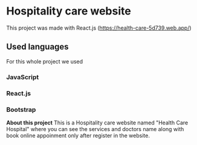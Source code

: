 # Hospitality care website

This project was made with React.js (https://health-care-5d739.web.app/)

## Used languages

For this whole project we used

### JavaScript

### React.js

### Bootstrap

**About this project**
This is a Hospitality care website named "Health Care Hospital" where you can see the services and doctors name along with book online appoinment only after register in the website. 
